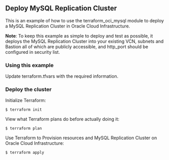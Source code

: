 ## Deploy MySQL Replication Cluster
This is an example of how to use the terraform_oci_mysql module to deploy a MySQL Replication Cluster in Oracle Cloud Infrastructure.

**Note**: To keep this example as simple to deploy and test as possible, it deploys the MySQL Replication Cluster into your existing VCN, subnets and Bastion all of which are publicly accessible, and  http_port should be configured in security list.  

### Using this example
Update terraform.tfvars with the required information.

### Deploy the cluster  
Initialize Terraform:
```
$ terraform init
```
View what Terraform plans do before actually doing it:
```
$ terraform plan
```
Use Terraform to Provision resources and MySQL Replication Cluster on Oracle Cloud Infrastructure:
```
$ terraform apply
```
